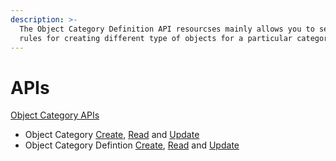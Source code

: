 ```yaml
---
description: >-
  The Object Category Definition API resourcses mainly allows you to set the
  rules for creating different type of objects for a particular category.
---
```


# APIs

[Object Category APIs](http://docs.sunbird.org/latest/apis/objectcategory/)

* Object Category [Create](http://docs.sunbird.org/latest/apis/objectcategory/#operation/Create%20Object%20Category), [Read](http://docs.sunbird.org/latest/apis/objectcategory/#operation/Read%20ObjectCategory) and [Update](http://docs.sunbird.org/latest/apis/objectcategory/#operation/Update%20Object%20Category)
* Object Category Defintion [Create](http://docs.sunbird.org/latest/apis/objectcategory/#operation/Create%20Object%20Category%20Definition), [Read](http://docs.sunbird.org/latest/apis/objectcategory/#operation/Read%20Object%20Category%20Definition) and [Update](http://docs.sunbird.org/latest/apis/objectcategory/#operation/Update%20Object%20Category%20Definition)
